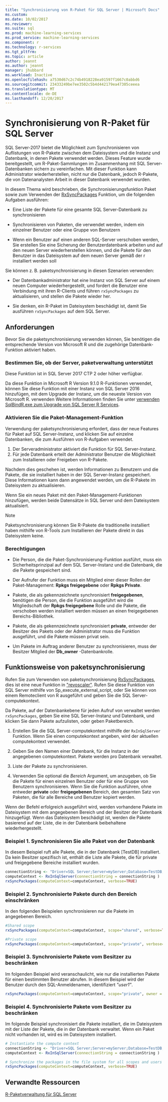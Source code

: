 ```yaml
---
title: "Synchronisierung von R-Paket für SQL Server | Microsoft Docs"
ms.custom: 
ms.date: 10/02/2017
ms.reviewer: 
ms.suite: sql
ms.prod: machine-learning-services
ms.prod_service: machine-learning-services
ms.component: r
ms.technology: r-services
ms.tgt_pltfrm: 
ms.topic: article
author: jeannt
ms.author: jeannt
manager: jhubbard
ms.workload: Inactive
ms.openlocfilehash: a7530d67c2c74b4918228ea91597f1667c0abbd6
ms.sourcegitcommit: 23433249be7ee3502c5b4d442179ea47305ceeea
ms.translationtype: MT
ms.contentlocale: de-DE
ms.lasthandoff: 12/20/2017
---
```

# <a name="r-package-synchronization-for-sql-server"></a>Synchronisierung von R-Paket für SQL Server

SQL Server-2017 bietet die Möglichkeit zum Synchronisieren von Auflistungen von R-Pakete zwischen dem Dateisystem und die Instanz und Datenbank, in denen Pakete verwendet werden.
Dieses Feature wurde bereitgestellt, um R-Paket-Sammlungen im Zusammenhang mit SQL Server-Datenbanken sichern zu vereinfachen. Mit dieser Funktion kann Administrator wiederherstellen, nicht nur die Datenbank, jedoch R-Pakete, die von Datenanalysten Arbeit in dieser Datenbank verwendet wurden.

In diesem Thema wird beschrieben, die Synchronisierungsfunktion Paket sowie zum Verwenden der [RxSyncPackages](https://docs.microsoft.com/r-server/r-reference/revoscaler/rxsyncpackages) Funktion, um die folgenden Aufgaben ausführen:

+ Eine Liste der Pakete für eine gesamte SQL Server-Datenbank zu synchronisieren

+ Synchronisieren von Paketen, die verwendet werden, indem ein einzelner Benutzer oder eine Gruppe von Benutzern

+ Wenn ein Benutzer auf einen anderen SQL-Server verschoben werden, Sie erstellen Sie eine Sicherung der Benutzerdatenbank arbeiten und auf den neuen Server wiederherstellen können, und die Pakete für den Benutzer in das Dateisystem auf dem neuen Server gemäß der r installiert werden soll

Sie können z. B. paketsynchronisierung in diesen Szenarien verwenden:

+ Der Datenbankadministrator hat eine Instanz von SQL Server auf einem neuen Computer wiederhergestellt, und fordert die Benutzer eine Verbindung mit ihren R-Clients und führen `rxSyncPackages` zu aktualisieren, und stellen die Pakete wieder her.

+ Sie denken, ein R-Paket im Dateisystem beschädigt ist, damit Sie ausführen `rxSyncPackages` auf dem SQL Server.

## <a name="requirements"></a>Anforderungen

Bevor Sie die paketsynchronisierung verwenden können, Sie benötigen die entsprechende Version von Microsoft R und die zugehörige Datenbank-Funktion aktiviert haben.

### <a name="determine-whether-your-server-supports-package-management"></a>Bestimmen Sie, ob der Server, paketverwaltung unterstützt

Diese Funktion ist in SQL Server 2017 CTP 2 oder höher verfügbar.

Da diese Funktion in Microsoft R Version 9.1.0 R-Funktionen verwendet, können Sie diese Funktion mit einer Instanz von SQL Server 2016 hinzufügen, mit dem Upgrade der Instanz, um die neueste Version von Microsoft R. verwenden Weitere Informationen finden Sie unter [verwenden SqlBindR.exe zum Upgrade von SQL Server R Services](use-sqlbindr-exe-to-upgrade-an-instance-of-sql-server.md).

### <a name="enable-the-package-management-feature"></a>Aktivieren Sie die Paket-Management-Funktion

Verwendung der paketsynchronisierung erfordert, dass der neue Features für Paket auf SQL Server-Instanz, und klicken Sie auf einzelne Datenbanken, die zum Ausführen von R-Aufgaben verwendet.

1. Der Serveradministrator aktiviert die Funktion für SQL Server-Instanz.
2. Für jede Datenbank erteilt der Administrator Benutzer die Möglichkeit zum Installieren oder Freigeben von R-Pakete.

Nachdem dies geschehen ist, werden Informationen zu Benutzern und die Pakete, die sie installiert haben in der SQL Server-Instanz gespeichert. Diese Informationen kann dann angewendet werden, um die R-Pakete im Dateisystem zu aktualisieren.

Wenn Sie ein neues Paket mit den Paket-Management-Funktionen hinzufügen, werden beide Datensätze in SQL Server und dem Dateisystem aktualisiert.

> [!NOTE]
> Paketsynchronisierung können Sie R-Pakete die traditionelle installiert haben mithilfe von R-Tools zum Installieren der Pakete direkt in das Dateisystem keine.
### <a name="permissions"></a>Berechtigungen

+ Die Person, die die Paket-Synchronisierung-Funktion ausführt, muss ein Sicherheitsprinzipal auf dem SQL Server-Instanz und die Datenbank, die die Pakete gespeichert sind.

+ Der Aufrufer der Funktion muss ein Mitglied einer dieser Rollen der Paket-Management: **Rpkgs freigegebene** oder **Rpkgs Private**.

+ Pakete, die als gekennzeichnete synchronisiert **freigegebenen**, benötigen die Person, die die Funktion ausgeführt wird die Mitgliedschaft der **Rpkgs freigegebene** Rolle und die Pakete, die verschoben werden installiert werden müssen an einen freigegebenen Bereichs-Bibliothek.

+ Pakete, die als gekennzeichnete synchronisiert **private**, entweder der Besitzer des Pakets oder der Administrator muss die Funktion ausgeführt, und die Pakete müssen privat sein.

+ Um Pakete im Auftrag anderer Benutzer zu synchronisieren, muss der Besitzer Mitglied der **Db_owner** -Datenbankrolle.

## <a name="how-package-synchronization-works"></a>Funktionsweise von paketsynchronisierung

Rufen Sie zum Verwenden von paketsynchronisierung [RxSyncPackages](https://docs.microsoft.com/r-server/r-reference/revoscaler/rxsyncpackages), dies ist eine neue Funktion in ["revoscaler"](https://docs.microsoft.com/r-server/r-reference/revoscaler/revoscaler). Rufen Sie diese Funktion von SQL Server mithilfe von Sp_execute_external_script, oder Sie können von einem Remoteclient von R ausgeführt und geben Sie die SQL Server-computekontext. 

Da Pakete, auf der Datenbankebene für jeden Aufruf von verwaltet werden `rxSyncPackages`, geben Sie eine SQL Server-Instanz und Datenbank, und klicken Sie dann Pakete aufzulisten, oder geben Paketbereich.

1. Erstellen Sie die SQL Server-computekontext mithilfe der `RxInSqlServer` Funktion. Wenn Sie einen computekontext angeben, wird der aktuellen computekontext verwendet.

2. Geben Sie den Namen einer Datenbank, für die Instanz in der angegebenen computekontext. Pakete werden pro Datenbank verwaltet.

3. Liste der Pakete zu synchronisieren.

4.  Verwenden Sie optional die *Bereich* Argument, um anzugeben, ob Sie die Pakete für einen einzelnen Benutzer oder für eine Gruppe von Benutzern synchronisieren. Wenn Sie die Funktion ausführen, ohne entweder **private** oder **freigegebenen** Bereich, den gesamten Satz von Paketen, die für alle Bereiche und Benutzer kopiert werden.

Wenn der Befehl erfolgreich ausgeführt wird, werden vorhandene Pakete im Dateisystem mit dem angegebenen Bereich und der Besitzer der Datenbank hinzugefügt. Wenn das Dateisystem beschädigt ist, werden die Pakete basierend auf der Liste, die in der Datenbank beibehaltene wiederhergestellt.

### <a name="example-1-synchronize-all-package-by-database"></a>Beispiel 1. Synchronisieren Sie alle Paket von der Datenbank

In diesem Beispiel ruft alle Pakete, die in der Datenbank [TestDB] installiert. Da kein Besitzer spezifisch ist, enthält die Liste alle Pakete, die für private und freigegebene Bereiche installiert wurden.

```R
connectionString <- "Driver=SQL Server;Server=myServer;Database=TestDB;Trusted_Connection=True;"
computeContext <- RxInSqlServer(connectionString = connectionString )
rxSyncPackages(computeContext=computeContext, verbose=TRUE)
```

### <a name="example-2-restrict-synchronized-packages-by-scope"></a>Beispiel 2. Synchronisierte Pakete durch den Bereich einschränken

In den folgenden Beispielen synchronisieren nur die Pakete im angegebenen Bereich.

```R
#Shared scope
rxSyncPackages(computeContext=computeContext, scope="shared", verbose=TRUE)

#Private scope
rxSyncPackages(computeContext=computeContext, scope="private", verbose=TRUE)
```

### <a name="example-3-restrict-synchronized-packages-by-owner"></a>Beispiel 3. Synchronisierte Pakete vom Besitzer zu beschränken

Im folgenden Beispiel wird veranschaulicht, wie nur die installierten Pakete für einen bestimmten Benutzer abrufen. In diesem Beispiel wird der Benutzer durch den SQL-Anmeldenamen, identifiziert *"user1"*.

```R
rxSyncPackages(computeContext=computeContext, scope="private", owner = "user1", verbose=TRUE))
```

### <a name="example-4-restrict-synchronized-packages-by-owner"></a>Beispiel 4. Synchronisierte Pakete vom Besitzer zu beschränken

Im folgende Beispiel synchronisiert die Pakete installiert, die im Dateisystem mit der Liste der Pakete, die in der Datenbank verwaltet. Wenn ein Paket nicht vorhanden ist, wird es im Dateisystem installiert.

```R
# Instantiate the compute context
connectionString <- "Driver=SQL Server;Server=myServer;Database=TestDB;Trusted_Connection=True;"
computeContext <- RxInSqlServer(connectionString = connectionString )

# Synchronize the packages in the file system for all scopes and users
rxSyncPackages(computeContext=computeContext, verbose=TRUE)
```

## <a name="related-resources"></a>Verwandte Ressourcen

[R-Paketverwaltung für SQL Server](r-package-management-for-sql-server-r-services.md)
